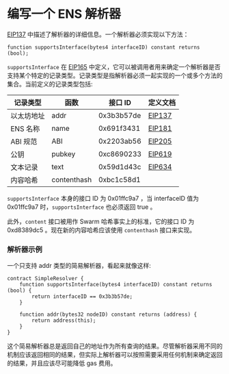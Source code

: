 # 编写一个 ENS 解析器

[EIP137](https://github.com/ethereum/EIPs/issues/137) 中描述了解析器的详细信息。一个解析器必须实现以下方法：

```
function supportsInterface(bytes4 interfaceID) constant returns (bool);
```

`supportsInterface` 在 [EIP165](https://github.com/ethereum/EIPs/issues/165) 中定义，它可以被调用者用来确定一个解析器是否支持某个特定的记录类型。记录类型是指解析器必须一起实现的一个或多个方法的集合。当前定义的记录类型包括:

| 记录类型   | 函数          | 接口 ID      | 定义文档                                                  |
| ------ | ----------- | ---------- | ----------------------------------------------------- |
| 以太坊地址  | addr        | 0x3b3b57de | [EIP137](https://github.com/ethereum/EIPs/issues/137) |
| ENS 名称 | name        | 0x691f3431 | [EIP181](https://github.com/ethereum/EIPs/issues/181) |
| ABI 规范 | ABI         | 0x2203ab56 | [EIP205](https://eips.ethereum.org/EIPS/eip-205)      |
| 公钥     | pubkey      | 0xc8690233 | [EIP619](https://github.com/ethereum/EIPs/pull/619)   |
| 文本记录   | text        | 0x59d1d43c | [EIP634](https://eips.ethereum.org/EIPS/eip-634)      |
| 内容哈希   | contenthash | 0xbc1c58d1 |                                                       |

`supportsInterface` 本身的接口 ID 为 0x01ffc9a7 ，当 interfaceID 值为 0x01ffc9a7 时，`supportsInterface` 也必须返回 true 。

此外，`content` 接口被用作 Swarm 哈希事实上的标准，它的接口 ID 为 0xd8389dc5 。现在新的内容哈希应该使用 `contenthash` 接口来实现。

### 解析器示例

一个只支持 addr 类型的简易解析器，看起来就像这样:

```
contract SimpleResolver {
    function supportsInterface(bytes4 interfaceID) constant returns (bool) {
        return interfaceID == 0x3b3b57de;
    }

    function addr(bytes32 nodeID) constant returns (address) {
        return address(this);
    }
}
```

这个简易解析器总是返回自己的地址作为所有查询的结果。尽管解析器采用不同的机制应该返回相同的结果，但实际上解析器可以按照需要采用任何机制来确定返回的结果，并且应该尽可能降低 gas 费用。
